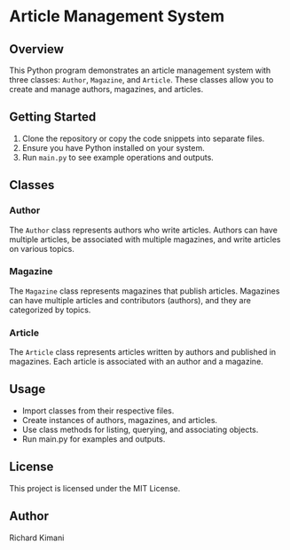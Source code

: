# Article Management System

## Overview

This Python program demonstrates an article management system with three classes: `Author`, `Magazine`, and `Article`. These classes allow you to create and manage authors, magazines, and articles.

## Getting Started

1. Clone the repository or copy the code snippets into separate files.
2. Ensure you have Python installed on your system.
3. Run `main.py` to see example operations and outputs.

## Classes

### Author

The `Author` class represents authors who write articles. Authors can have multiple articles, be associated with multiple magazines, and write articles on various topics.

### Magazine
The `Magazine` class represents magazines that publish articles. Magazines can have multiple articles and contributors (authors), and they are categorized by topics.

### Article
The `Article` class represents articles written by authors and published in magazines. Each article is associated with an author and a magazine.

## Usage
* Import classes from their respective files.
* Create instances of authors, magazines, and articles.
* Use class methods for listing, querying, and associating objects.
* Run main.py for examples and outputs.

## License
This project is licensed under the MIT License.

 ## Author 
Richard Kimani





